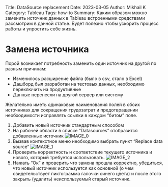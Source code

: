 Title: DataSource replacement
Date: 2023-03-05
Author: Mikhail K
Category: Tableau
Tags: how-to
Summary: Каким образом можно заменить источник данных в Tableau встроенными средствами рассмотрим в данной статье. Будет полезно чтобы ускорить процесс работы и упростить себе жизнь.

# Замена источника

Порой возникает потребность заменить один источник на другой по разным причинам:

- Изменилось расширение файла (было в csv, стало в Excel)
- Дашборд был разработан на тестовых данных, необходимо переключить на продуктивные
- Данные перенесли на другой сервер или систему

Желательно иметь одинаковые наименования полей в обоих источниках для сокращения трудозатрат и предотвращении необходимости исправлять ссылки в каждом “битом” поле.

1. Добавить новый источник стандартным способом
2. На рабочей области в списке “Datasources” отобразится добавленные источник
![IMAGE_0]({static}/images/ds_replace/IMG_0.png)
3. Вызвав контекстное меню необходимо выбрать пункт “Replace data source”
![IMAGE_1]({static}/images/ds_replace/IMG_1.png)
4. Проверить корректность и соответствие текущего источника и нового, который требуется использовать.
![IMAGE_2]({static}/images/ds_replace/IMG_2.png)
5. Нажать “Ок” и проверить что замена прошла корректно, убедиться, что новый источник используется как основной (о чем свидетельствует пиктограмма галочки синего цвета) и после этого закрыть (удалить) неиспользуемый старый источник.
